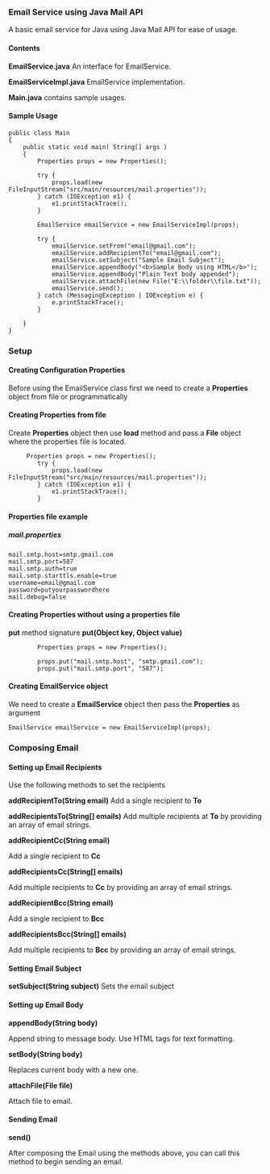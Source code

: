### Email Service using Java Mail API

A basic email service for Java using Java Mail API for ease of usage.

#### Contents
**EmailService.java**
An interface for EmailService.

**EmailServiceImpl.java**
EmailService implementation.

**Main.java**
contains sample usages.

#### Sample Usage
    public class Main 
    {
        public static void main( String[] args )
        {
        	Properties props = new Properties();
        	
        	try {
    			props.load(new FileInputStream("src/main/resources/mail.properties"));
    		} catch (IOException e1) {
    			e1.printStackTrace();
    		}
        	
        	EmailService emailService = new EmailServiceImpl(props);
        	
        	try {
        		emailService.setFrom("email@gmail.com");
    			emailService.addRecipientTo("email@gmail.com");
    			emailService.setSubject("Sample Email Subject");
    			emailService.appendBody("<b>Sample Body using HTML</b>");
    			emailService.appendBody("Plain Text body appended");
    			emailService.attachFile(new File("E:\\folder\\file.txt"));
    			emailService.send();
    		} catch (MessagingException | IOException e) {
    			e.printStackTrace();
    		}
            
        }
    }


### Setup

#### Creating Configuration Properties
Before using the EmailService class first we need to create a **Properties** object from file or programmatically


#### Creating Properties from file
Create **Properties** object then use **load** method and pass a **File** object where the properties file is located.

         Properties props = new Properties();
            try {
                props.load(new FileInputStream("src/main/resources/mail.properties"));
            } catch (IOException e1) {
                e1.printStackTrace();
            }
			

#### Properties file example
##### mail.properties

    mail.smtp.host=smtp.gmail.com
    mail.smtp.port=587
    mail.smtp.auth=true
    mail.smtp.starttls.enable=true
    username=email@gmail.com
    password=putyourpasswordhere
    mail.debug=false


#### Creating Properties without using a properties file 

**put** method signature
**put(Object key, Object value)**

        	Properties props = new Properties();
        	
        	props.put("mail.smtp.host", "smtp.gmail.com");
        	props.put("mail.smtp.port", "587");


#### Creating EmailService object
We need to create a **EmailService** object then pass the **Properties** as argument

    EmailService emailService = new EmailServiceImpl(props);

### Composing Email

#### Setting up Email Recipients
Use the following methods to set the recipients

**addRecipientTo(String email)**
Add a single recipient to **To** 

**addRecipientsTo(String[] emails)**
Add multiple recipients at **To** by providing an array of email strings.

**addRecipientCc(String email)**

Add a single recipient to **Cc** 

**addRecipientsCc(String[] emails)**

Add multiple recipients to **Cc** by providing an array of email strings.

**addRecipientBcc(String email)**

Add a single recipient to **Bcc** 

**addRecipientsBcc(String[] emails)**

Add multiple recipients to **Bcc** by providing an array of email strings.

#### Setting Email Subject
**setSubject(String subject)**
Sets the email subject 

#### Setting up Email Body

**appendBody(String body)**

Append string to message body. Use HTML tags for text formatting.

**setBody(String body)**

Replaces current body with a new one.

**attachFile(File file)**

Attach file to email.

#### Sending Email
**send()**

After composing the Email using the methods above, you can call this method to begin sending an email.
